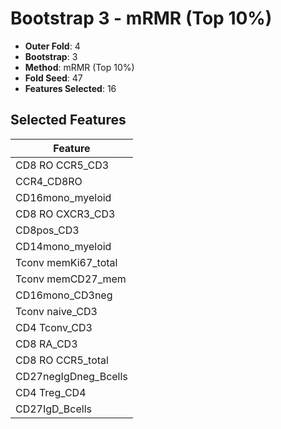 # Bootstrap 3 - mRMR (Top 10%)

- **Outer Fold**: 4
- **Bootstrap**: 3
- **Method**: mRMR (Top 10%)
- **Fold Seed**: 47
- **Features Selected**: 16

## Selected Features

| Feature |
|---------|
| CD8 RO CCR5_CD3 |
| CCR4_CD8RO |
| CD16mono_myeloid |
| CD8 RO CXCR3_CD3 |
| CD8pos_CD3 |
| CD14mono_myeloid |
| Tconv memKi67_total |
| Tconv memCD27_mem |
| CD16mono_CD3neg |
| Tconv naive_CD3 |
| CD4 Tconv_CD3 |
| CD8 RA_CD3 |
| CD8 RO CCR5_total |
| CD27negIgDneg_Bcells |
| CD4 Treg_CD4 |
| CD27IgD_Bcells |

